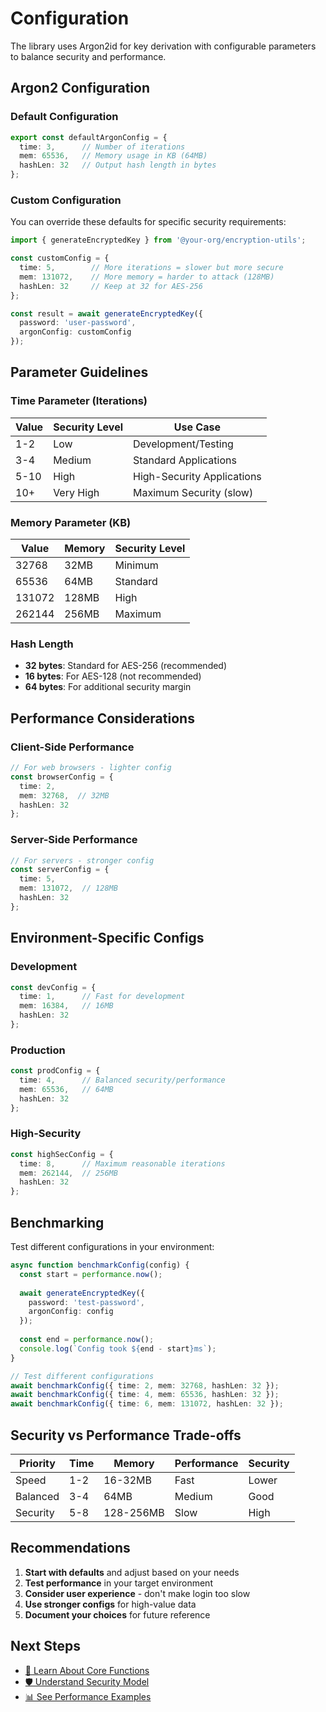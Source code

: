# Configuration

The library uses Argon2id for key derivation with configurable parameters to balance security and performance.

## Argon2 Configuration

### Default Configuration

```typescript
export const defaultArgonConfig = {
  time: 3,      // Number of iterations
  mem: 65536,   // Memory usage in KB (64MB)
  hashLen: 32   // Output hash length in bytes
};
```

### Custom Configuration

You can override these defaults for specific security requirements:

```typescript
import { generateEncryptedKey } from '@your-org/encryption-utils';

const customConfig = {
  time: 5,        // More iterations = slower but more secure
  mem: 131072,    // More memory = harder to attack (128MB)
  hashLen: 32     // Keep at 32 for AES-256
};

const result = await generateEncryptedKey({
  password: 'user-password',
  argonConfig: customConfig
});
```

## Parameter Guidelines

### Time Parameter (Iterations)

| Value | Security Level | Use Case |
|-------|---------------|----------|
| 1-2   | Low | Development/Testing |
| 3-4   | Medium | Standard Applications |
| 5-10  | High | High-Security Applications |
| 10+   | Very High | Maximum Security (slow) |

### Memory Parameter (KB)

| Value | Memory | Security Level |
|-------|--------|---------------|
| 32768 | 32MB | Minimum |
| 65536 | 64MB | Standard |
| 131072 | 128MB | High |
| 262144 | 256MB | Maximum |

### Hash Length

- **32 bytes**: Standard for AES-256 (recommended)
- **16 bytes**: For AES-128 (not recommended)
- **64 bytes**: For additional security margin

## Performance Considerations

### Client-Side Performance

```typescript
// For web browsers - lighter config
const browserConfig = {
  time: 2,
  mem: 32768,  // 32MB
  hashLen: 32
};
```

### Server-Side Performance

```typescript
// For servers - stronger config
const serverConfig = {
  time: 5,
  mem: 131072,  // 128MB
  hashLen: 32
};
```

## Environment-Specific Configs

### Development

```typescript
const devConfig = {
  time: 1,      // Fast for development
  mem: 16384,   // 16MB
  hashLen: 32
};
```

### Production

```typescript
const prodConfig = {
  time: 4,      // Balanced security/performance
  mem: 65536,   // 64MB
  hashLen: 32
};
```

### High-Security

```typescript
const highSecConfig = {
  time: 8,      // Maximum reasonable iterations
  mem: 262144,  // 256MB
  hashLen: 32
};
```

## Benchmarking

Test different configurations in your environment:

```typescript
async function benchmarkConfig(config) {
  const start = performance.now();
  
  await generateEncryptedKey({
    password: 'test-password',
    argonConfig: config
  });
  
  const end = performance.now();
  console.log(`Config took ${end - start}ms`);
}

// Test different configurations
await benchmarkConfig({ time: 2, mem: 32768, hashLen: 32 });
await benchmarkConfig({ time: 4, mem: 65536, hashLen: 32 });
await benchmarkConfig({ time: 6, mem: 131072, hashLen: 32 });
```

## Security vs Performance Trade-offs

| Priority | Time | Memory | Performance | Security |
|----------|------|--------|-------------|----------|
| Speed | 1-2 | 16-32MB | Fast | Lower |
| Balanced | 3-4 | 64MB | Medium | Good |
| Security | 5-8 | 128-256MB | Slow | High |

## Recommendations

1. **Start with defaults** and adjust based on your needs
2. **Test performance** in your target environment
3. **Consider user experience** - don't make login too slow
4. **Use stronger configs** for high-value data
5. **Document your choices** for future reference

## Next Steps

- [🔐 Learn About Core Functions](/functions/)
- [🛡️ Understand Security Model](/reference/security.md)
- [📊 See Performance Examples](/examples.md)